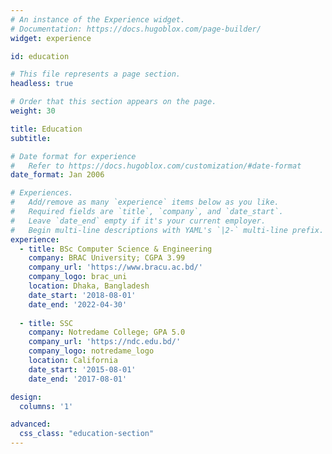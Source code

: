 ```yaml
---
# An instance of the Experience widget.
# Documentation: https://docs.hugoblox.com/page-builder/
widget: experience

id: education

# This file represents a page section.
headless: true

# Order that this section appears on the page.
weight: 30

title: Education
subtitle:

# Date format for experience
#   Refer to https://docs.hugoblox.com/customization/#date-format
date_format: Jan 2006

# Experiences.
#   Add/remove as many `experience` items below as you like.
#   Required fields are `title`, `company`, and `date_start`.
#   Leave `date_end` empty if it's your current employer.
#   Begin multi-line descriptions with YAML's `|2-` multi-line prefix.
experience:
  - title: BSc Computer Science & Engineering
    company: BRAC University; CGPA 3.99
    company_url: 'https://www.bracu.ac.bd/'
    company_logo: brac_uni
    location: Dhaka, Bangladesh
    date_start: '2018-08-01'
    date_end: '2022-04-30'
    
  - title: SSC
    company: Notredame College; GPA 5.0
    company_url: 'https://ndc.edu.bd/'
    company_logo: notredame_logo
    location: California
    date_start: '2015-08-01'
    date_end: '2017-08-01'

design:
  columns: '1'

advanced:
  css_class: "education-section"
---
```


